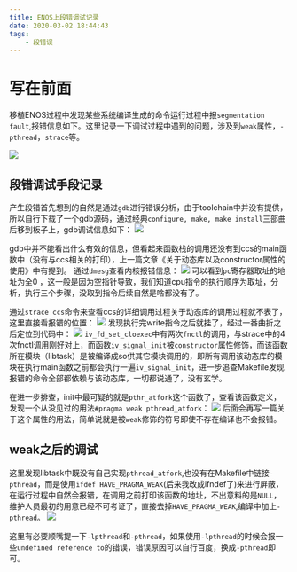 ```yaml
---
title: ENOS上段错调试记录
date: 2020-03-02 18:44:43
tags:
    - 段错误
---
```


# 写在前面

移植ENOS过程中发现某些系统编译生成的命令运行过程中报`segmentation fault`,报错信息如下。这里记录一下调试过程中遇到的问题，涉及到`weak`属性，`-pthread`，`strace`等。
<!--more-->
![](https://rancho333.gitee.io/pictures/fault.png)


## 段错调试手段记录

产生段错首先想到的自然是通过`gdb`进行错误分析，由于toolchain中并没有提供，所以自行下载了一个gdb源码，通过经典`configure, make, make install`三部曲后移到板子上，gdb调试信息如下：
![](https://rancho333.gitee.io/pictures/gdb.png)

gdb中并不能看出什么有效的信息，但看起来函数栈的调用还没有到ccs的main函数中（没有与ccs相关的打印），上一篇文章《关于动态库以及constructor属性的使用》中有提到。
通过`dmesg`查看内核报错信息：
![](https://rancho333.gitee.io/pictures/dmesg.png)
可以看到`pc`寄存器取址的地址为全0 ，这一般是因为空指针导致，我们知道cpu指令的执行顺序为取址，分析，执行三个步骤，没取到指令后续自然是啥都没有了。

通过`strace ccs`命令来查看ccs的详细调用过程关于动态库的调用过程就不表了，这里直接看报错的位置：
![](https://rancho333.gitee.io/pictures/strace.png)
发现执行完write指令之后就挂了，经过一番曲折之后定位到代码中：
![](https://rancho333.gitee.io/pictures/iv_signal.png)
`iv_fd_set_cloexec`中有两次`fnctl`的调用，与strace中的4次fnctl调用刚好对上，而函数`iv_signal_init`被`constructor`属性修饰，而该函数所在模块（libtask）是被编译成so供其它模块调用的，即所有调用该动态库的模块在执行main函数之前都会执行一遍`iv_signal_init`，进一步追查Makefile发现报错的命令全部都依赖与该动态库，一切都说通了，没有玄学。

在进一步排查，init中最可疑的就是`pthr_atfork`这个函数了，查看该函数定义，发现一个从没见过的用法`#pragma weak pthread_atfork`：
![](https://rancho333.gitee.io/pictures/atfork.png)
后面会再写一篇关于这个属性的用法，简单说就是被`weak`修饰的符号即使不存在编译也不会报错。

## weak之后的调试
这里发现libtask中既没有自己实现`pthread_atfork`,也没有在Makefile中链接`-pthread`，而是使用`ifdef HAVE_PRAGMA_WEAK`(后来我改成ifndef了)来进行屏蔽，在运行过程中自然会报错，在调用之前打印该函数的地址，不出意料的是`NULL`，维护人员最初的用意已经不可考证了，直接去掉`HAVE_PRAGMA_WEAK`,编译中加上`-pthread`。
![](https://rancho333.gitee.io/pictures/zhw_test.png)

这里有必要顺嘴提一下`-lpthread`和`-pthread`，如果使用`-lpthread`的时候会报一些`undefined reference to`的错误，错误原因可以自行百度，换成`-pthread`即可。
